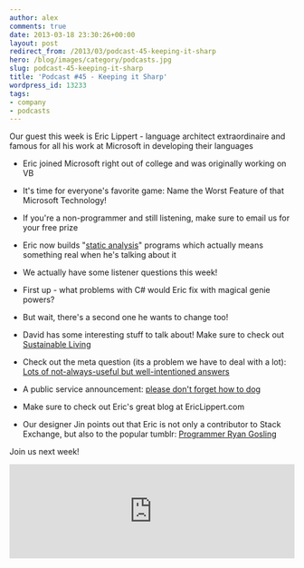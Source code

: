 ```yaml
---
author: alex
comments: true
date: 2013-03-18 23:30:26+00:00
layout: post
redirect_from: /2013/03/podcast-45-keeping-it-sharp
hero: /blog/images/category/podcasts.jpg
slug: podcast-45-keeping-it-sharp
title: 'Podcast #45 - Keeping it Sharp'
wordpress_id: 13233
tags:
- company
- podcasts
---
```


Our guest this week is Eric Lippert - language architect extraordinaire and famous for all his work at Microsoft in developing their languages



	
  * Eric joined Microsoft right out of college and was originally working on VB

	
  * It's time for everyone's favorite game: Name the Worst Feature of that Microsoft Technology!

	
  * If you're a non-programmer and still listening, make sure to email us for your free prize

	
  * Eric now builds "[static analysis](http://en.wikipedia.org/wiki/Static_program_analysis)" programs which actually means something real when he's talking about it

	
  * We actually have some listener questions this week!

	
  * First up - what problems with C# would Eric fix with magical genie powers?

	
  * But wait, there's a second one he wants to change too!

	
  * David has some interesting stuff to talk about! Make sure to check out [Sustainable Living](http://sustainability.stackexchange.com/)

	
  * Check out the meta question (its a problem we have to deal with a lot): [Lots of not-always-useful but well-intentioned answers](http://meta.stackoverflow.com/questions/166566/lots-of-not-always-useful-but-well-intentioned-answers)

	
  * A public service announcement: [please don't forget how to dog](http://imgur.com/gallery/EUfLMg6)

	
  * Make sure to check out Eric's great blog at EricLippert.com

	
  * Our designer Jin points out that Eric is not only a contributor to Stack Exchange, but also to the popular tumblr: [Programmer Ryan Gosling](http://programmerryangosling.tumblr.com/post/15197379385)


Join us next week!


<iframe src="http://w.soundcloud.com/player/?url=http%3A%2F%2Fapi.soundcloud.com%2Ftracks%2F83835972&amp;show_artwork=true" height="166" width="100%" frameborder="no" scrolling="no"></iframe></p>